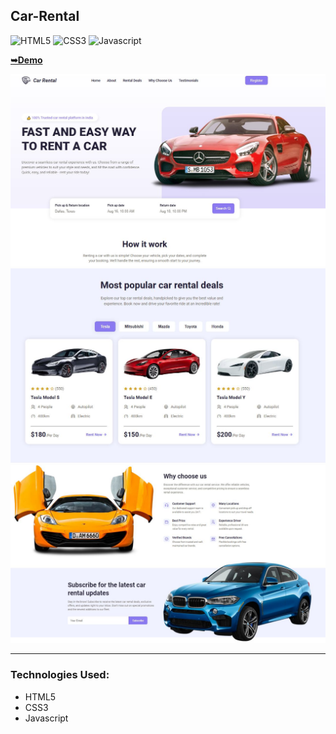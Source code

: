 ## Car-Rental

![HTML5](https://img.shields.io/badge/html5-%2320232a.svg?style=for-the-badge&logo=html5&logoColor=%2361DAFB)
![CSS3](https://img.shields.io/badge/css3-%231572B6.svg?style=for-the-badge&logo=css3&logoColor=white)
![Javascript](https://img.shields.io/badge/javascript-%23323330.svg?style=for-the-badge&logo=react&logoColor=%23F7DF1E)

  <a href="https://juliadooby.github.io/Car-Rental/"><strong>➥Demo</strong></a>

<div align="center"><img src="https://github.com/juliaDooby/Car-Rental/blob/main/CarRent_1.JPG" width="100%" height="20%"></img></div>
<div align="center"><img src="https://github.com/juliaDooby/Car-Rental/blob/main/CarRent_2.JPG" width="100%" height="20%"></img></div>
<div align="center"><img src="https://github.com/juliaDooby/Car-Rental/blob/main/CarRent_3.JPG" width="100%" height="20%"></img></div>

---

### Technologies Used:

* HTML5
* CSS3
* Javascript 
